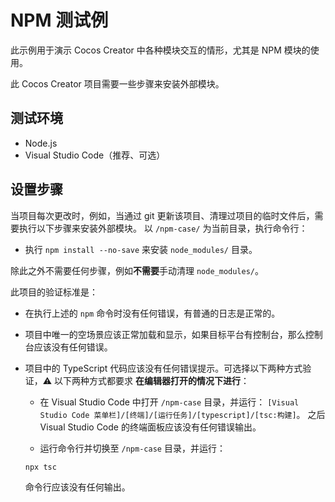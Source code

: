# NPM 测试例

此示例用于演示 Cocos Creator 中各种模块交互的情形，尤其是 NPM 模块的使用。

此 Cocos Creator 项目需要一些步骤来安装外部模块。

## 测试环境

- Node.js
- Visual Studio Code（推荐、可选）

## 设置步骤

当项目每次更改时，例如，当通过 git 更新该项目、清理过项目的临时文件后，需要执行以下步骤来安装外部模块。
以 `/npm-case/` 为当前目录，执行命令行：

- 执行 `npm install --no-save` 来安装 `node_modules/` 目录。

除此之外不需要任何步骤，例如**不需要**手动清理 `node_modules/`。

此项目的验证标准是：

- 在执行上述的 `npm` 命令时没有任何错误，有普通的日志是正常的。

- 项目中唯一的空场景应该正常加载和显示，如果目标平台有控制台，那么控制台应该没有任何错误。

- 项目中的 TypeScript 代码应该没有任何错误提示。可选择以下两种方式验证，⚠ 以下两种方式都要求 **在编辑器打开的情况下进行**：
    - 在 Visual Studio Code 中打开 `/npm-case` 目录，并运行：
    `[Visual Studio Code 菜单栏]/[终端]/[运行任务]/[typescript]/[tsc:构建]`。
    之后 Visual Studio Code 的终端面板应该没有任何错误输出。

    - 运行命令行并切换至 `/npm-case` 目录，并运行：
    ```bash
    npx tsc
    ```
    命令行应该没有任何输出。